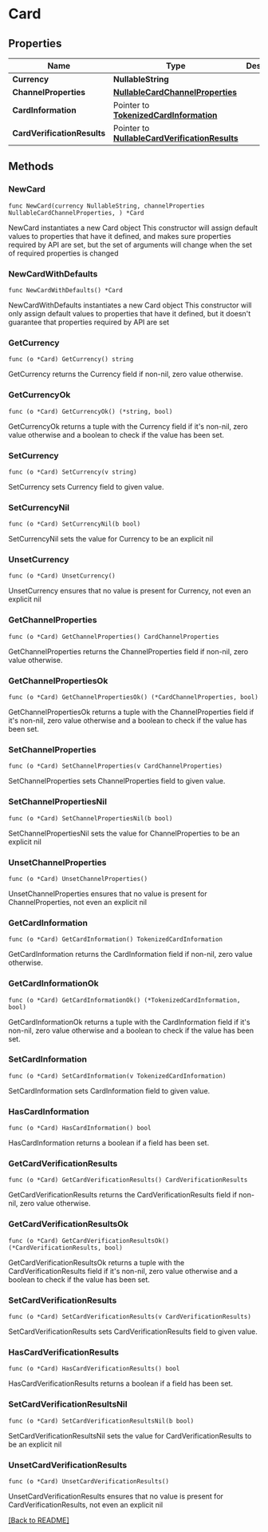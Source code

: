 # Card

## Properties

Name | Type | Description | Notes
------------ | ------------- | ------------- | -------------
**Currency** | **NullableString** |  | 
**ChannelProperties** | [**NullableCardChannelProperties**](CardChannelProperties.md) |  | 
**CardInformation** | Pointer to [**TokenizedCardInformation**](TokenizedCardInformation.md) |  | [optional] 
**CardVerificationResults** | Pointer to [**NullableCardVerificationResults**](CardVerificationResults.md) |  | [optional] 

## Methods

### NewCard

`func NewCard(currency NullableString, channelProperties NullableCardChannelProperties, ) *Card`

NewCard instantiates a new Card object
This constructor will assign default values to properties that have it defined,
and makes sure properties required by API are set, but the set of arguments
will change when the set of required properties is changed

### NewCardWithDefaults

`func NewCardWithDefaults() *Card`

NewCardWithDefaults instantiates a new Card object
This constructor will only assign default values to properties that have it defined,
but it doesn't guarantee that properties required by API are set

### GetCurrency

`func (o *Card) GetCurrency() string`

GetCurrency returns the Currency field if non-nil, zero value otherwise.

### GetCurrencyOk

`func (o *Card) GetCurrencyOk() (*string, bool)`

GetCurrencyOk returns a tuple with the Currency field if it's non-nil, zero value otherwise
and a boolean to check if the value has been set.

### SetCurrency

`func (o *Card) SetCurrency(v string)`

SetCurrency sets Currency field to given value.


### SetCurrencyNil

`func (o *Card) SetCurrencyNil(b bool)`

 SetCurrencyNil sets the value for Currency to be an explicit nil

### UnsetCurrency
`func (o *Card) UnsetCurrency()`

UnsetCurrency ensures that no value is present for Currency, not even an explicit nil
### GetChannelProperties

`func (o *Card) GetChannelProperties() CardChannelProperties`

GetChannelProperties returns the ChannelProperties field if non-nil, zero value otherwise.

### GetChannelPropertiesOk

`func (o *Card) GetChannelPropertiesOk() (*CardChannelProperties, bool)`

GetChannelPropertiesOk returns a tuple with the ChannelProperties field if it's non-nil, zero value otherwise
and a boolean to check if the value has been set.

### SetChannelProperties

`func (o *Card) SetChannelProperties(v CardChannelProperties)`

SetChannelProperties sets ChannelProperties field to given value.


### SetChannelPropertiesNil

`func (o *Card) SetChannelPropertiesNil(b bool)`

 SetChannelPropertiesNil sets the value for ChannelProperties to be an explicit nil

### UnsetChannelProperties
`func (o *Card) UnsetChannelProperties()`

UnsetChannelProperties ensures that no value is present for ChannelProperties, not even an explicit nil
### GetCardInformation

`func (o *Card) GetCardInformation() TokenizedCardInformation`

GetCardInformation returns the CardInformation field if non-nil, zero value otherwise.

### GetCardInformationOk

`func (o *Card) GetCardInformationOk() (*TokenizedCardInformation, bool)`

GetCardInformationOk returns a tuple with the CardInformation field if it's non-nil, zero value otherwise
and a boolean to check if the value has been set.

### SetCardInformation

`func (o *Card) SetCardInformation(v TokenizedCardInformation)`

SetCardInformation sets CardInformation field to given value.

### HasCardInformation

`func (o *Card) HasCardInformation() bool`

HasCardInformation returns a boolean if a field has been set.

### GetCardVerificationResults

`func (o *Card) GetCardVerificationResults() CardVerificationResults`

GetCardVerificationResults returns the CardVerificationResults field if non-nil, zero value otherwise.

### GetCardVerificationResultsOk

`func (o *Card) GetCardVerificationResultsOk() (*CardVerificationResults, bool)`

GetCardVerificationResultsOk returns a tuple with the CardVerificationResults field if it's non-nil, zero value otherwise
and a boolean to check if the value has been set.

### SetCardVerificationResults

`func (o *Card) SetCardVerificationResults(v CardVerificationResults)`

SetCardVerificationResults sets CardVerificationResults field to given value.

### HasCardVerificationResults

`func (o *Card) HasCardVerificationResults() bool`

HasCardVerificationResults returns a boolean if a field has been set.

### SetCardVerificationResultsNil

`func (o *Card) SetCardVerificationResultsNil(b bool)`

 SetCardVerificationResultsNil sets the value for CardVerificationResults to be an explicit nil

### UnsetCardVerificationResults
`func (o *Card) UnsetCardVerificationResults()`

UnsetCardVerificationResults ensures that no value is present for CardVerificationResults, not even an explicit nil

[[Back to README]](../../README.md)


